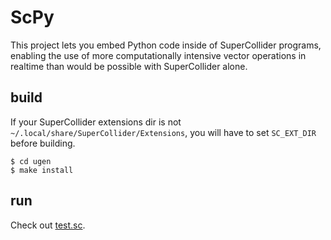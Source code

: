 # ScPy
This project lets you embed Python code inside of SuperCollider programs, enabling the use of more computationally intensive vector operations in realtime than would be possible with SuperCollider alone.

## build
If your SuperCollider extensions dir is not `~/.local/share/SuperCollider/Extensions`, you will have to set `SC_EXT_DIR` before building.
```
$ cd ugen
$ make install
```

## run
Check out [test.sc](test.sc).
